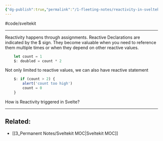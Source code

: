 ```yaml
---
{"dg-publish":true,"permalink":"/1-fleeting-notes/reactivity-in-sveltekit/"}
---
```


#code/sveltekit

---
Reactivity happens through assignments. 
Reactive Declarations are indicated by the $ sign. They become valuable when you need to reference them multiple times or when they depend on other reactive values.

```javascript
	let count = 1
	$: doubled = count * 2
```

Not only limited to reactive values, we can also have reactive statement

```javascript
	$: if (count > 2) {
		alert('count too high')
		count = 0
	}
```

How is Reactivity triggered in Svelte?

---
## Related:
- [[3_Permanent Notes/Sveltekit MOC\|Sveltekit MOC]]